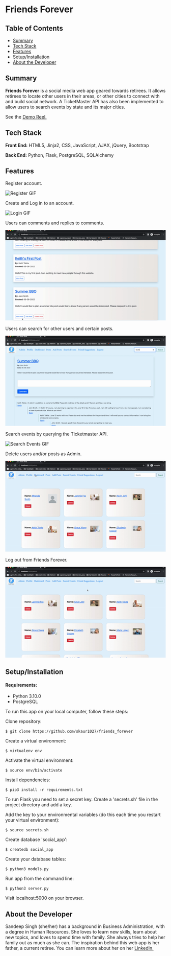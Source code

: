 # Friends Forever

## Table of Contents

* [Summary](#summary)
* [Tech Stack](#tech-stack)
* [Features](#features)
* [Setup/Installation](#setup)
* [About the Developer](#developer)

## <a name="summary"></a>Summary
**Friends Forever** is a social media web app geared towards retirees. It allows retirees to locate other users in their areas, or other cities to connect with and build social network. A TicketMaster API has also been implemented to allow users to search events by state and its major cities.

See the <a href="#">Demo Reel.</a>

## <a name="tech-stack"></a>Tech Stack
__Front End:__ HTML5, Jinja2, CSS, JavaScript, AJAX, jQuery, Bootstrap<br/>

__Back End:__ Python, Flask, PostgreSQL, SQLAlchemy <br/>

## <a name="features"></a>Features

Register account.

![Register GIF](/static/images/register.gif)

Create and Log in to an account.

![Login GIF](/static/images/login.gif)

Users can comments and replies to comments.

![Comments and Posts GIF](/static/images/comments_replies.gif)

Users can search for other users and certain posts.

![Custom Stitch GIF](/static/images/search.gif)

Search events by querying the Ticketmaster API.

![Search Events GIF](/static/images/search_events.gif)

Delete users and/or posts as Admin.

![Admin GIF](/static/images/admin.gif)

Log out from Friends Forever. 

![Logout GIF](/static/images/logout.gif)

## <a name="setup"></a>Setup/Installation

#### Requirements:

- Python 3.10.0
- PostgreSQL

To run this app on your local computer, follow these steps:

Clone repository:
```
$ git clone https://github.com/skaur1027/friends_forever
```

Create a virtual environment:
```
$ virtualenv env
```

Activate the virtual environment:
```
$ source env/bin/activate
```

Install dependencies:
```
$ pip3 install -r requirements.txt
```

To run Flask you need to set a secret key. Create a 'secrets.sh' file in the project directory and add a key.

Add the key to your environmental variables (do this each time you restart your virtual environment):
```
$ source secrets.sh
```

Create database 'social_app':
```
$ createdb social_app
```

Create your database tables:
```
$ python3 models.py
```

Run app from the command line:
```
$ python3 server.py
```

Visit localhost:5000 on your browser.

## <a name="developer"></a>About the Developer

Sandeep Singh (she/her) has a background in Business Administration, with a degree in Human Resources. She loves to learn new skills, learn about new topics, and loves to spend time with family. She always tries to help her family out as much as she can. The inspiration behind this web app is her father, a current retiree.
You can learn more about her on her <a href="https://www.linkedin.com/in/sandeep-kaur-singh/">LinkedIn.</a>